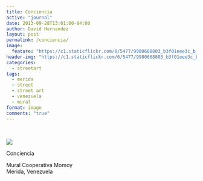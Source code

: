 ```yaml
---
title: Conciencia
active: "journal"
date: 2013-09-28T13:01:00-04:00
author: David Hernandez
layout: post
permalink: /conciencia/
image: 
  feature: "https://c1.staticflickr.com/6/5477/9980668803_b3f01eee3c_b.jpg"
header-img: "https://c1.staticflickr.com/6/5477/9980668803_b3f01eee3c_b.jpg"
categories:
  - streetart
tags:
  - merida
  - street
  - street art
  - venezuela
  - mural
format: image
comments: "true"
---
```

&nbsp;

<a href="https://c1.staticflickr.com/6/5477/9980668803_b3f01eee3c_b.jpg" class="popup"  title="Conciencia" data-caption="© 2013 by David Hernández"><img src="https://c1.staticflickr.com/6/5477/9980668803_b3f01eee3c_b.jpg"></a>

Conciencia

Mural Cooperativa Momoy<br>
Mérida, Venezuela
